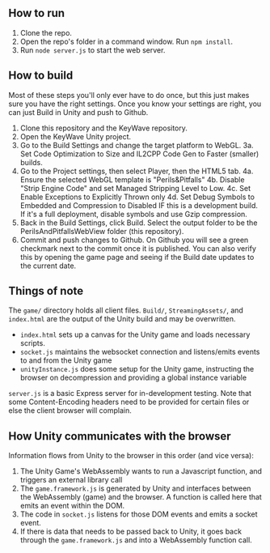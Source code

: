 ## How to run

1. Clone the repo.
2. Open the repo's folder in a command window. Run `npm install`.
3. Run `node server.js` to start the web server.

## How to build

Most of these steps you'll only ever have to do once, but this just makes sure you have the right settings. Once you know your settings are right, you can just Build in Unity and push to Github.

1. Clone this repository and the KeyWave repository.
2. Open the KeyWave Unity project.
3. Go to the Build Settings and change the target platform to WebGL.
3a. Set Code Optimization to Size and IL2CPP Code Gen to Faster (smaller) builds.
4. Go to the Project settings, then select Player, then the HTML5 tab.
4a. Ensure the selected WebGL template is "Perils&Pitfalls"
4b. Disable "Strip Engine Code" and set Managed Stripping Level to Low.
4c. Set Enable Exceptions to Explicitly Thrown only
4d. Set Debug Symbols to Embedded and Compression to Disabled IF this is a development build. If it's a full deployment, disable symbols and use Gzip compression.
5. Back in the Build Settings, click Build. Select the output folder to be the PerilsAndPitfallsWebView folder (this repository).
6. Commit and push changes to Github. On Github you will see a green checkmark next to the commit once it is published. You can also verify this by opening the game page and seeing if the Build date updates to the current date. 

## Things of note
The `game/` directory holds all client files. `Build/`, `StreamingAssets/`, and `index.html` are the output of the Unity build and may be overwritten.

- `index.html` sets up a canvas for the Unity game and loads necessary scripts.
- `socket.js` maintains the websocket connection and listens/emits events to and from the Unity game
- `unityInstance.js` does some setup for the Unity game, instructing the browser on decompression and providing a global instance variable

`server.js` is a basic Express server for in-development testing. Note that some Content-Encoding headers need to be provided for certain files or else the client browser will complain.

## How Unity communicates with the browser
Information flows from Unity to the browser in this order (and vice versa):

1. The Unity Game's WebAssembly wants to run a Javascript function, and triggers an external library call
2. The `game.framework.js` is generated by Unity and interfaces between the WebAssembly (game) and the browser. A function is called here that emits an event within the DOM.
3. The code in `socket.js` listens for those DOM events and emits a socket event.
4. If there is data that needs to be passed back to Unity, it goes back through the `game.framework.js` and into a WebAssembly function call.
